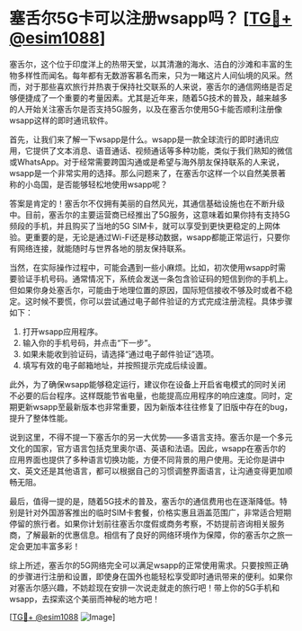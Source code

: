 # 塞舌尔5G卡可以注册wsapp吗？ [[TG💪+ @esim1088](https://t.me/s/esim1088)]

塞舌尔，这个位于印度洋上的热带天堂，以其清澈的海水、洁白的沙滩和丰富的生物多样性而闻名。每年都有无数游客慕名而来，只为一睹这片人间仙境的风采。然而，对于那些喜欢旅行并热衷于保持社交联系的人来说，塞舌尔的通信网络是否足够便捷成了一个重要的考量因素。尤其是近年来，随着5G技术的普及，越来越多的人开始关注塞舌尔是否支持5G服务，以及在塞舌尔使用5G卡能否顺利注册像wsapp这样的即时通讯软件。

首先，让我们来了解一下wsapp是什么。wsapp是一款全球流行的即时通讯应用，它提供了文本消息、语音通话、视频通话等多种功能，类似于我们熟知的微信或WhatsApp。对于经常需要跨国沟通或是希望与海外朋友保持联系的人来说，wsapp是一个非常实用的选择。那么问题来了，在塞舌尔这样一个以自然美景著称的小岛国，是否能够轻松地使用wsapp呢？

答案是肯定的！塞舌尔不仅拥有美丽的自然风光，其通信基础设施也在不断升级中。目前，塞舌尔的主要运营商已经推出了5G服务，这意味着如果你持有支持5G频段的手机，并且购买了当地的5G SIM卡，就可以享受到更快更稳定的上网体验。更重要的是，无论是通过Wi-Fi还是移动数据，wsapp都能正常运行，只要你有网络连接，就能随时与世界各地的朋友保持联系。

当然，在实际操作过程中，可能会遇到一些小麻烦。比如，初次使用wsapp时需要验证手机号码。通常情况下，系统会发送一条包含验证码的短信到你的手机上。但如果你身处塞舌尔，可能由于地理位置的原因，国际短信接收不够及时或者不稳定。这时候不要慌，你可以尝试通过电子邮件验证的方式完成注册流程。具体步骤如下：

1. 打开wsapp应用程序。
2. 输入你的手机号码，并点击“下一步”。
3. 如果未能收到验证码，请选择“通过电子邮件验证”选项。
4. 填写有效的电子邮箱地址，并按照提示完成后续设置。

此外，为了确保wsapp能够稳定运行，建议你在设备上开启省电模式的同时关闭不必要的后台程序。这样既能节省电量，也能提高应用程序的响应速度。同时，定期更新wsapp至最新版本也非常重要，因为新版本往往修复了旧版中存在的bug，提升了整体性能。

说到这里，不得不提一下塞舌尔的另一大优势——多语言支持。塞舌尔是一个多元文化的国家，官方语言包括克里奥尔语、英语和法语。因此，wsapp在塞舌尔的应用界面也提供了多种语言切换功能，方便不同背景的用户使用。无论你是讲中文、英文还是其他语言，都可以根据自己的习惯调整界面语言，让沟通变得更加顺畅无阻。

最后，值得一提的是，随着5G技术的普及，塞舌尔的通信费用也在逐渐降低。特别是针对外国游客推出的临时SIM卡套餐，价格实惠且涵盖范围广，非常适合短期停留的旅行者。如果你计划前往塞舌尔度假或商务考察，不妨提前咨询相关服务商，了解最新的优惠信息。相信有了良好的网络环境作为保障，你的塞舌尔之旅一定会更加丰富多彩！

综上所述，塞舌尔的5G网络完全可以满足wsapp的正常使用需求。只要按照正确的步骤进行注册和设置，即使身在国外也能轻松享受即时通讯带来的便利。如果你对塞舌尔感兴趣，不妨趁现在安排一次说走就走的旅行吧！带上你的5G手机和wsapp，去探索这个美丽而神秘的地方吧！

[[TG💪+ @esim1088](https://t.me/s/esim1088) ![Image](https://i.postimg.cc/4NQfJmqS/Snipaste-2025-05-13-00-14-12.png)]